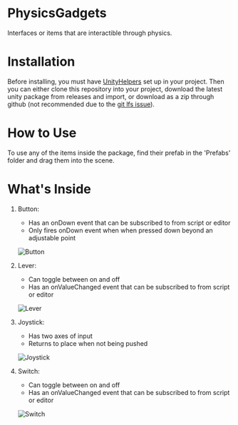 # PhysicsGadgets
Interfaces or items that are interactible through physics.

# Installation
Before installing, you must have [UnityHelpers](https://github.com/oxters168/UnityHelpers) set up in your project. Then you can either clone this repository into your project, download the latest unity package from releases and import, or download as a zip through github (not recommended due to the [git lfs issue](https://github.com/git-lfs/git-lfs/issues/903)).

# How to Use
To use any of the items inside the package, find their prefab in the 'Prefabs' folder and drag them into the scene.

# What's Inside
1. Button:
   - Has an onDown event that can be subscribed to from script or editor
   - Only fires onDown event when when pressed down beyond an adjustable point
   
   ![Button](https://i.imgur.com/oSEZ7UP.gif)
1. Lever:
   - Can toggle between on and off
   - Has an onValueChanged event that can be subscribed to from script or editor
   
   ![Lever](https://i.imgur.com/SaZ6YDM.gif)
1. Joystick:
   - Has two axes of input
   - Returns to place when not being pushed
   
   ![Joystick](https://i.imgur.com/yK0kVSi.gif)
1. Switch:
   - Can toggle between on and off
   - Has an onValueChanged event that can be subscribed to from script or editor
   
   ![Switch](https://i.imgur.com/abtlu6M.gif)
